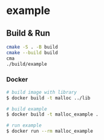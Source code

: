 # example

## Build & Run

```sh
cmake -S . -B build
cmake --build build
cma
./build/example
```

### Docker

```sh
# build image with library
$ docker build -t malloc ../lib

# build example
$ docker build -t malloc_example .

# run example
$ docker run --rm malloc_example
```
